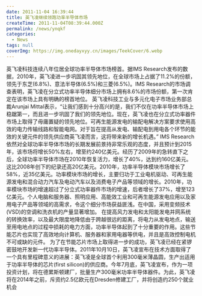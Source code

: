 ```yaml
---
date: 2011-11-04 16:39:44
title: 英飞凌继续领跑功率半导体市场
createTime: 2011-11-04T08:39:44.000Z
permalink: /news/ynqkf
categories:
  - News
tags: null
coverImg: https://img.onedayxyy.cn/images/TeekCover/6.webp
---
```


  英飞凌科技连续八年位居全球功率半导体市场榜首。据IMS Research发布的数据，2010年，英飞凌进一步巩固其领先地位，在全球市场上占据了11.2%的份额，领先于东芝(6.8%)、意法半导体(6.5%)和三菱(6.5%)。IMS Research的市场调查表明，英飞凌在分立式功率半导体细分市场上拥有8.6%的市场份额，第一次肯定在该市场上具有明确的榜首地位。 英飞凌科技工业与多元化电子市场业务部总裁Arunjai Mittal表示，“让我们感到十分高兴的是，我们不仅在功率半导体市场上稳踞第一，而且进一步巩固了我们的领先地位。现在，英飞凌也在分立式功率器件市场上取得了毋庸置疑的领先地位。可再生能源发电的输配电解决方案要求使用高效的电力传输线路和智能电网。对于旨在提高从发电、输配电到用电各个环节的能效的关键元件的领先供应商英飞凌而言，这将带来新的增长机遇。” IMS Research依然对全球功率半导体市场的长期发展前景持非常乐观的态度，并且预计到2015年，该市场将增长50%左右，增至约240亿美元。经历了2009年的急转直下之后，全球功率半导体市场在2010年恢复活力，增长了40%，达到约160亿美元。这比2008年创下的纪录还高20亿美元。2010年，功率半导体模块市场增长了58%，近35亿美元。功率模块市场的增长，主要归功于工业电机驱动、可再生能源发电和混合动力汽车及电动汽车以及消费电子产品等领域的增长。2010年，功率模块市场的增速超过了分立式功率器件市场的增速，后者增长了37%，增至123亿美元。个人电脑和服务器、照明应用、高能效工业和可再生能源发电应用以及家用电子产品等领域的高需求，令这个细分市场获益匪浅。在中国，采用变频技术(VSD)的空调和洗衣机的产量显著增加。 在提高风力发电和太阳能发电并网系统的转换效率，以及最大限度地降低由于跨越很远的距离，将电力从发电地点，输送至用电地点的过程中损耗的电力方面，功率半导体起到了十分重要的作用。这些节能芯片也实现了高效地向计算机、服务器和家用电器等供电，并且是高效控制电机不可或缺的元件。 为了在节能芯片市场上取得进一步的成功，英飞凌已经在紧锣密鼓地开发新一代功率半导体。2011年10月10日，英飞凌宣布在技术方面取得了一个具有里程碑意义的进展：英飞凌是全球首个利用300毫米薄晶圆，生产出适用于功率半导体的芯片(first silicon)的供应商。今年7月底，英飞凌宣布，作为一项投资计划，将在德累斯顿建厂，批量生产300毫米功率半导体器件。为此，英飞凌将在2014年之前，斥资约2.5亿欧元在Dresden修建工厂，并将创造约250个就业机会
